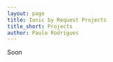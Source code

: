 ```yaml
---
layout: page
title: Ionic by Request Projects
title_short: Projects
author: Paulo Rodrigues
---
```


Soon